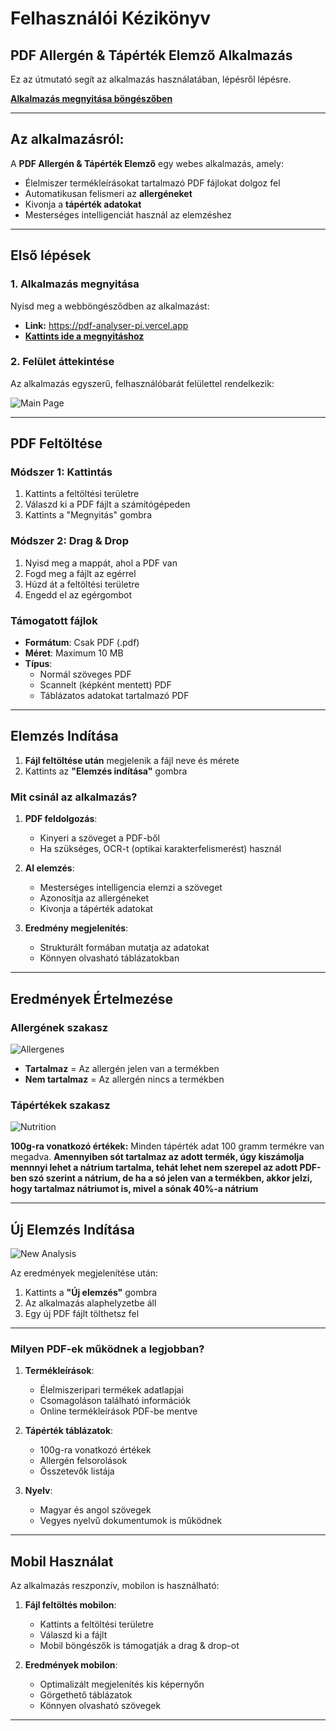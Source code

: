 # Felhasználói Kézikönyv

## PDF Allergén & Tápérték Elemző Alkalmazás

Ez az útmutató segít az alkalmazás használatában, lépésről lépésre.

**[Alkalmazás megnyitása böngészőben](https://pdf-analyser-pi.vercel.app)**

---

## Az alkalmazásról:

A **PDF Allergén & Tápérték Elemző** egy webes alkalmazás, amely:
- Élelmiszer termékleírásokat tartalmazó PDF fájlokat dolgoz fel
- Automatikusan felismeri az **allergéneket**
- Kivonja a **tápérték adatokat**
- Mesterséges intelligenciát használ az elemzéshez

---

## Első lépések

### 1. Alkalmazás megnyitása

Nyisd meg a webböngésződben az alkalmazást: 
- **Link:** https://pdf-analyser-pi.vercel.app
- **[Kattints ide a megnyitáshoz](https://pdf-analyser-pi.vercel.app)**

### 2. Felület áttekintése

Az alkalmazás egyszerű, felhasználóbarát felülettel rendelkezik:

![Main Page](main_page.png)

---

## PDF Feltöltése

### Módszer 1: Kattintás
1. Kattints a feltöltési területre
2. Válaszd ki a PDF fájlt a számítógépeden
3. Kattints a "Megnyitás" gombra

### Módszer 2: Drag & Drop
1. Nyisd meg a mappát, ahol a PDF van
2. Fogd meg a fájlt az egérrel
3. Húzd át a feltöltési területre
4. Engedd el az egérgombot

### Támogatott fájlok
- **Formátum**: Csak PDF (.pdf)
- **Méret**: Maximum 10 MB
- **Típus**: 
  - Normál szöveges PDF
  - Scannelt (képként mentett) PDF
  - Táblázatos adatokat tartalmazó PDF

---

## Elemzés Indítása

1. **Fájl feltöltése után** megjelenik a fájl neve és mérete
2. Kattints az **"Elemzés indítása"** gombra

### Mit csinál az alkalmazás?

1. **PDF feldolgozás**: 
   - Kinyeri a szöveget a PDF-ből
   - Ha szükséges, OCR-t (optikai karakterfelismerést) használ
   
2. **AI elemzés**:
   - Mesterséges intelligencia elemzi a szöveget
   - Azonosítja az allergéneket
   - Kivonja a tápérték adatokat

3. **Eredmény megjelenítés**:
   - Strukturált formában mutatja az adatokat
   - Könnyen olvasható táblázatokban

---

## Eredmények Értelmezése

### Allergének szakasz

![Allergenes](allergenes.png)

- **Tartalmaz** = Az allergén jelen van a termékben
- **Nem tartalmaz** = Az allergén nincs a termékben

### Tápértékek szakasz

![Nutrition](nutrition.png)

**100g-ra vonatkozó értékek:**
Minden tápérték adat 100 gramm termékre van megadva.
**Amennyiben sót tartalmaz az adott termék, úgy kiszámolja mennnyi lehet a nátrium tartalma, tehát lehet nem szerepel az adott PDF-ben szó szerint a nátrium, de ha a só jelen van a termékben, akkor jelzi, hogy tartalmaz nátriumot is, mivel a sónak 40%-a nátrium**

---

## Új Elemzés Indítása

![New Analysis](new_analysis.png)

Az eredmények megjelenítése után:
1. Kattints a **"Új elemzés"** gombra
2. Az alkalmazás alaphelyzetbe áll
3. Egy új PDF fájlt tölthetsz fel

---

### Milyen PDF-ek működnek a legjobban?

1. **Termékleírások**:
   - Élelmiszeripari termékek adatlapjai
   - Csomagoláson található információk
   - Online termékleírások PDF-be mentve

2. **Tápérték táblázatok**:
   - 100g-ra vonatkozó értékek
   - Allergén felsorolások
   - Összetevők listája

3. **Nyelv**: 
   - Magyar és angol szövegek
   - Vegyes nyelvű dokumentumok is működnek

---

## Mobil Használat

Az alkalmazás reszponzív, mobilon is használható:

1. **Fájl feltöltés mobilon**:
   - Kattints a feltöltési területre
   - Válaszd ki a fájlt
   - Mobil böngészők is támogatják a drag & drop-ot

2. **Eredmények mobilon**:
   - Optimalizált megjelenítés kis képernyőn
   - Görgethető táblázatok
   - Könnyen olvasható szövegek

---

